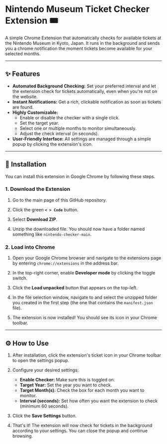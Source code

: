 # Nintendo Museum Ticket Checker Extension 🎟️

A simple Chrome Extension that automatically checks for available tickets at the Nintendo Museum in Kyoto, Japan. It runs in the background and sends you a chrome notification the moment tickets become available for your selected months.

---

## ✨ Features

-   **Automated Background Checking:** Set your preferred interval and let the extension check for tickets automatically, even when you're not on the website.
-   **Instant Notifications:** Get a rich, clickable notification as soon as tickets are found.
-   **Highly Customizable:**
    -   Enable or disable the checker with a single click.
    -   Set the target year.
    -   Select one or multiple months to monitor simultaneously.
    -   Adjust the check interval (in seconds).
-   **User-Friendly Interface:** All settings are managed through a simple popup by clicking the extension's icon.

---

## 🚀 Installation

You can install this extension in Google Chrome by following these steps.

### 1. Download the Extension

1.  Go to the main page of this GitHub repository.
2.  Click the green **`< > Code`** button.
3.  Select **Download ZIP**.

    

4.  Unzip the downloaded file. You should now have a folder named something like `nintendo-checker-main`.

### 2. Load into Chrome

1.  Open your Google Chrome browser and navigate to the extensions page by entering `chrome://extensions` in the address bar.
2.  In the top-right corner, enable **Developer mode** by clicking the toggle switch.

    

3.  Click the **Load unpacked** button that appears on the top-left.
4.  In the file selection window, navigate to and select the unzipped folder you created in the first step (the one that contains the `manifest.json` file).
5.  The extension is now installed! You should see its icon in your Chrome toolbar.

---

## ⚙️ How to Use

1.  After installation, click the extension's ticket icon in your Chrome toolbar to open the settings popup.
2.  Configure your desired settings:
    -   **Enable Checker:** Make sure this is toggled on.
    -   **Target Year:** Set the year you want to check.
    -   **Target Month(s):** Check the box for each month you want to monitor.
    -   **Interval (seconds):** Set how often you want the extension to check (minimum 60 seconds).




3.  Click the **Save Settings** button.
4.  That's it! The extension will now check for tickets in the background according to your settings. You can close the popup and continue browsing.
